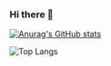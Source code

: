 ### Hi there 👋

[![Anurag's GitHub stats](https://github-readme-stats.vercel.app/api?username=lizonkisel&theme=gotham)](https://github.com/anuraghazra/github-readme-stats)

![Top Langs](https://github-readme-stats.vercel.app/api/top-langs/?username=lizonkisel&layout=compact&theme=gotham)


<!--
**lizonkisel/lizonkisel** is a ✨ _special_ ✨ repository because its `README.md` (this file) appears on your GitHub profile.

Here are some ideas to get you started:

- 🔭 I’m currently working on ...
- 🌱 I’m currently learning ...
- 👯 I’m looking to collaborate on ...
- 🤔 I’m looking for help with ...
- 💬 Ask me about ...
- 📫 How to reach me: ...
- 😄 Pronouns: ...
- ⚡ Fun fact: ...
-->
